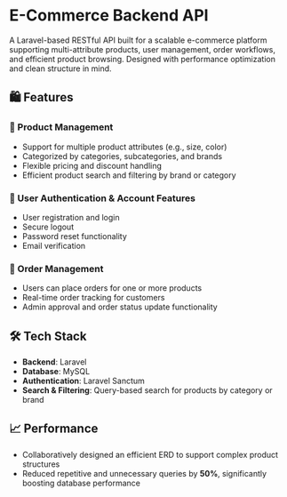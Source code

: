 # E-Commerce Backend API

A Laravel-based RESTful API built for a scalable e-commerce platform supporting multi-attribute products, user management, order workflows, and efficient product browsing. Designed with performance optimization and clean structure in mind.

## 🛍️ Features

### 🔧 Product Management
- Support for multiple product attributes (e.g., size, color)
- Categorized by categories, subcategories, and brands
- Flexible pricing and discount handling
- Efficient product search and filtering by brand or category

### 👥 User Authentication & Account Features
- User registration and login
- Secure logout
- Password reset functionality
- Email verification

### 🛒 Order Management
- Users can place orders for one or more products
- Real-time order tracking for customers
- Admin approval and order status update functionality

## 🛠️ Tech Stack

- **Backend**: Laravel
- **Database**: MySQL
- **Authentication**: Laravel Sanctum
- **Search & Filtering**: Query-based search for products by category or brand

## 📈 Performance

- Collaboratively designed an efficient ERD to support complex product structures
- Reduced repetitive and unnecessary queries by **50%**, significantly boosting database performance
